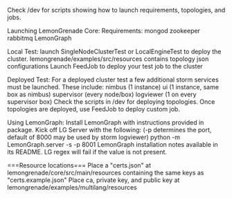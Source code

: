 Check /dev for scripts showing how to launch requirements, topologies, and jobs.

Launching LemonGrenade Core:
Requirements:
mongod
zookeeper
rabbitmq
LemonGraph

Local Test:
launch SingleNodeClusterTest or LocalEngineTest to deploy the cluster.
    lemongrenade/examples/src/resources contains topology json configurations
Launch FeedJob to deploy your test job to the cluster

Deployed Test:
For a deployed cluster test a few additional storm services must be launched. These include:
nimbus (1 instance)
ui (1 instance, same box as nimbus)
supervisor (every node/box)
logviewer (1 on every supervisor box)
Check the scripts in /dev for deploying topologies.
Once topologies are deployed, use FeedJob to deploy custom job.

Using LemonGraph:
Install LemonGraph with instructions provided in package.
Kick off LG Server with the following: (-p determines the port, default of 8000 may be used by storm logviewer)
python -m LemonGraph.server -s -p 8001
LemonGraph installation notes available in its README.
LG regex will fail if the value is not present.

===Resource locations===
Place a "certs.json" at lemongrenade/core/src/main/resources containing the same keys as "certs.example.json"
Place ca, private key, and public key at lemongrenade/examples/multilang/resources
